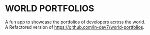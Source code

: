 # WORLD PORTFOLIOS

A fun app to showcase the portfolios of developers across the world.  
A Refactored version of https://github.com/ln-dev7/world-portfolios.